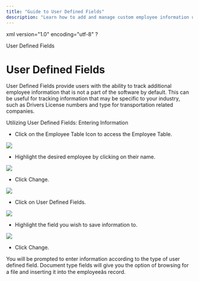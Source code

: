 ```yaml
---
title: "Guide to User Defined Fields"
description: "Learn how to add and manage custom employee information using User Defined Fields in the software."
---
```


xml version="1.0" encoding="utf-8" ?





User Defined Fields




# User Defined Fields

User Defined Fields provide users with the ability to track additional
employee information that is not a part of the software by default. This
can be useful for tracking information that may be specific to your industry,
such as Drivers License numbers and type for transportation related companies.

Utilizing User Defined Fields: Entering Information

* Click on the Employee Table Icon to access the Employee Table.

![](/img/ud11.gif)

* Highlight the desired employee by clicking on their name.

![](/img/ud12.gif)

* Click Change.

![](/img/ud10.gif)

* Click on User Defined Fields.

![](/img/ud10.gif)

* Highlight the field you wish to save information to.

![](/img/ud11.gif)

* Click Change.

You will be prompted to enter information according to the type of user
defined field. Document type fields will give you the option of browsing
for a file and inserting it into the employeeâs record.